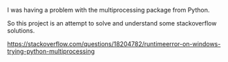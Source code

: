 I was having a problem with the multiprocessing package from Python.

So this project is an attempt to solve and understand some stackoverflow solutions.

https://stackoverflow.com/questions/18204782/runtimeerror-on-windows-trying-python-multiprocessing